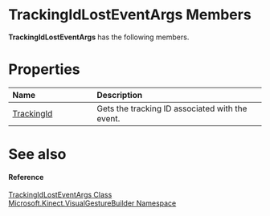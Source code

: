 TrackingIdLostEventArgs Members  
===============================  

**TrackingIdLostEventArgs** has the following members.  

<span id="publicpropertiesSection"></span>

Properties  
==========  

<table>
<colgroup>
<col width="30%" />
<col width="60%" />
</colgroup>
<thead>
<tr class="header">
<th align="left">Name</th>
<th align="left">Description</th>
</tr>
</thead>
<tbody>
<tr class="odd">
<td align="left"><a href="Properties/TrackingId_Property.md">TrackingId</a></td>
<td align="left">Gets the tracking ID associated with the event.</td>
</tr>
</tbody>
</table>

<span id="ID4EK"></span>

See also  
========  

<span id="ID4EM"></span>
#### Reference  

[TrackingIdLostEventArgs Class](../TrackingIdLostEventArgs.md)  
 [Microsoft.Kinect.VisualGestureBuilder Namespace](../../Kinect.VisualGestureBuilder.md)  



<!--Please do not edit the data in the comment block below.-->
<!--
TOCTitle : TrackingIdLostEventArgs Members
RLTitle : TrackingIdLostEventArgs Members
KeywordF : Microsoft.Kinect.VisualGestureBuilder.TrackingIdLostEventArgs
KeywordF : TrackingIdLostEventArgs
KeywordK : TrackingIdLostEventArgs class
KeywordK : TrackingIdLostEventArgs class, all members
KeywordK : Microsoft.Kinect.VisualGestureBuilder.TrackingIdLostEventArgs class
HelpPriority : 1
KeywordA : AllMembers.T:Microsoft.Kinect.VisualGestureBuilder.TrackingIdLostEventArgs
AssetID : AllMembers.T:Microsoft.Kinect.VisualGestureBuilder.TrackingIdLostEventArgs
Locale : en-us
CommunityContent : 1
TargetOS : Windows
TopicType : kbSyntax
DocSet : K4Wv2
ProjType : K4Wv2Proj
Technology : Kinect for Windows
Product : Kinect for Windows SDK v2
productversion : 20
-->
